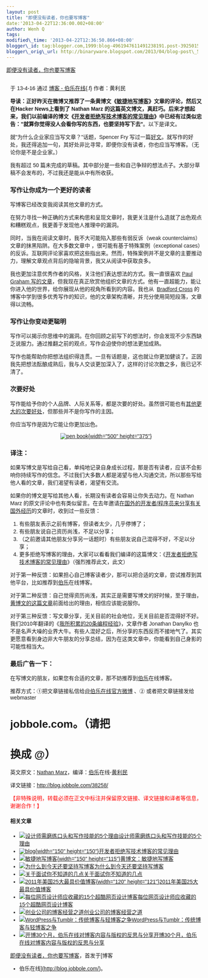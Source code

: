 ```yaml
--- 
layout: post 
title: "即便没有读者，你也要写博客" 
date:'2013-04-22T12:36:00.002+08:00' 
author: Wenh Q
tags:
modified\_time: '2013-04-22T12:36:50.866+08:00' 
blogger\_id: tag:blogger.com,1999:blog-4961947611491238191.post-3925015563944915030
blogger\_orig\_url: http://binaryware.blogspot.com/2013/04/blog-post\_5789.html
---
```

<div>

[即便没有读者，你也要写博客](http://blog.jobbole.com/38258/?utm_source=rss&utm_medium=rss&utm_campaign=%25e5%258d%25b3%25e4%25be%25bf%25e6%25b2%25a1%25e6%259c%2589%25e8%25af%25bb%25e8%2580%2585%25ef%25bc%258c%25e4%25bd%25a0%25e4%25b9%259f%25e8%25a6%2581%25e5%2586%2599%25e5%258d%259a%25e5%25ae%25a2)

</div>

<div
style="font-family: sans-serif; margin: 0px 10px; overflow: auto; width: 100%;">

<div style="margin-bottom: 0.5em;">

于 13-4-16 通过 [博客 - 伯乐在线](http://blog.jobbole.com/){.f}
作者：黄利民

</div>



**导读：**正好昨天在微博又推荐了一条黄博文《[敏捷地写博客](http://blog.jobbole.com/38203/)》文章的评论，然后又在Hacker
News上看到了 Nathan Marz
的这篇英文博文，真赶巧。后来才想起来，我们以前编译的博文《[开发者拒绝写技术博客的常见理由](http://blog.jobbole.com/18251/)》中已经有过类似忠告：**"就算你觉得没人会看你写的东西，也要坚持写下去"**。以下是译文。



就"为什么企业家应当写文章？"话题，Spencer Fry
写过一篇[好文](http://spencerfry.com/on-writing)。就写作的好处，我还得追加一句，其好处非比寻常，即便你没有读者，你也应当写博客。（无论你是不是企业家。）

我有超过 50
篇未完成的草稿。其中部分是一些和自己争辩的想法点子。大部分草稿不会发布的，不过我还是能从中有所收获。



### 写作让你成为一个更好的读者

写博客已经改变我阅读其他文章的方式。

在努力寻找一种正确的方式来构思和呈现文章时，我更关注是什么造就了出色观点和糟糕观点，我更善于发现他人推理中的漏洞。

同时，当我在阅读文章时，我不大可能陷入那些有弱反诉（weak
counterclaims）文章的抹黑陷阱。在大多数文章中
，很可能有基于特殊案例（exceptional
cases）的反诉。互联网评论家喜欢把这些指出来。然而，特殊案例并不是文章的主要推动力，理解文章观点背后的隐喻背景，我又从阅读中获取良多。

我也更加注意优秀作者的风格，关注他们表达想法的方式。我一直很喜欢 [Paul
Graham
写的文章](http://www.paulgraham.com/articles.html)，但我现在真正欣赏他组织文章的方式。他有一直超能力，能让你进入他的世界，给你展现从他的视角所看到的内容。我也从  [Bradford
Cross](http://measuringmeasures.com/) 的博客中学到很多优秀写作的知识，他的文章架构清晰，并充分使用简短段落，文章得以流畅。



### 写作让你变动更聪明

写作可以揭示你思维中的漏洞。在你回顾之前写下的想法时，你会发现不少东西缺乏说服力。通过推翻之前的观点，写作会迫使你的想法更加成熟。

写作也能帮助你把想法组织得连贯。一旦有话题是，这也就让你更加健谈了。正因我先把想法酝酿成熟后，我与人交谈更加深入了，这样的讨论次数之多，我已记不清了。



### 次要好处

写作能给予你的个人品牌、人际关系等，都是次要的好处。虽然很可能也有[其他更大的次要好处](http://nathanmarz.com/blog/break-into-silicon-valley-with-a-blog-1.html)，但那些并不是你写作的主因。

你应当写作是因为它能让你更加出色。

<div style="text-align: center;">

[![pen
book](http://blog.jobbole.com/wp-content/uploads/2010/11/pen-book.jpg "pen-book"){width="500"
height="375"}](http://blog.jobbole.com/wp-content/uploads/2010/11/pen-book.jpg "pen-book")

</div>



### 译注：

如果写博文是写给自己看，单纯地记录自身成长过程，那是否有读者，应该不会影响你持续写作的信念。不过我们大多数人都是渴望与他人沟通交流，所以那些写给他人看的文章，我们渴望有读者，渴望有交流。

如果你的博文是写给其他人看，长期没有读者会容易让你失去动力。在 Nathan
Marz
的原文评论中也有类似留言。在去年邀请[在国外的开发者/程序员来分享有关国外经历](http://blog.jobbole.com/category/overseas/)的文章时，收到过一些反馈：

1.  有些朋友表示之前有博客，但读者太少，几乎停博了；
2.  有些朋友说自己资历尚浅，不足以分享；
3.  （之前邀请其他朋友分享另一话题时）有些朋友说自己混得不好，不足以分享；
4.  更多拒绝写博客的理由，大家可以看看我们编译的这篇博文：《[开发者拒绝写技术博客的常见理由](http://blog.jobbole.com/18251/)》（强烈推荐此文，此文）



对于第一种反馈：如果担心自己博客读者少，那可以把合适的文章，尝试推荐到其他平台，比如推荐到[伯乐](http://www.jobbole.com/ "伯乐")在线博客。

对于第二种反馈：自己觉得资历尚浅，其实正是需要写博文的好时候，至于理由，[黄博文的这篇文章](http://blog.jobbole.com/38203/)前面给出的理由，相信应该能说服你。

对于第三种反馈：写文章分享，无关目前的社会地位，无关目前是否混得好不好。我们2010年翻译的《[我所积累的20条编程经验](http://blog.jobbole.com/322/)》，文章作者
Jonathan
Danylko 也不是名声大噪的业界大牛。有些人混好之后，所分享的东西反而不接地气了。其实更愿意看到身边非大牛朋友的分享总结，因为在这类文章中，你能看到自己身影的可能性相当大。



### 最后广告一下：

在写博文的朋友，如果您有合适的文章，那不妨推荐到[伯乐](http://www.jobbole.com/ "伯乐")在线博客。

推荐方式：①把文章链接私信给[@伯乐在线官方微博](http://weibo.com/jobbole) 、②
或者把文章链接发给 webmaster 
# jobbole.com。（请把 
# 换成 @）



英文原文：[Nathan
Marz](http://nathanmarz.com/blog/you-should-blog-even-if-you-have-no-readers.html)，编译：[伯乐](http://www.jobbole.com/ "伯乐")在线-[黄利民](http://blog.jobbole.com/author/%e9%bb%84%e5%88%a9%e6%b0%91/)

译文链接：<http://blog.jobbole.com/38258/>

<span
style="color: red;">【非特殊说明，转载必须在正文中标注并保留原文链接、译文链接和译者等信息，谢谢合作！】</span>

#### 相关文章

-   [![设计师需磨练口头和写作技能的5个理由](http://blog.jobbole.com/wp-content/plugins/wordpress-23-related-posts-plugin/static/thumbs/23.jpg)](http://blog.jobbole.com/8934/)[设计师需磨练口头和写作技能的5个理由](http://blog.jobbole.com/8934/)
-   [![blog](http://blog.jobbole.com/wp-content/uploads/2012/04/blog-150x150.jpg){width="150"
    height="150"}](http://blog.jobbole.com/18251/)[开发者拒绝写技术博客的常见理由](http://blog.jobbole.com/18251/)
-   [![敏捷地写博客](http://blog.jobbole.com/wp-content/uploads/2013/04/agile-blog-life-cycle-150x115.png){width="150"
    height="115"}](http://blog.jobbole.com/38203/)[黄博文：敏捷地写博客](http://blog.jobbole.com/38203/)
-   [![为什么到今天还要坚持写博客](http://blog.jobbole.com/wp-content/uploads/2013/02/blog-150x150.jpg)](http://blog.jobbole.com/22060/)[为什么到今天还要坚持写博客](http://blog.jobbole.com/22060/)
-   [![关于面试你不知道的几点](http://blog.jobbole.com/wp-content/uploads/2013/03/job-interview-300x219-150x150.jpg)](http://blog.jobbole.com/29194/)[关于面试你不知道的几点](http://blog.jobbole.com/29194/)
-   [![2011年美国25大最具价值博客](http://blog.jobbole.com/wp-content/uploads/2011/11/Gawker.jpg){width="120"
    height="121"}](http://blog.jobbole.com/8079/)[2011年美国25大最具价值博客](http://blog.jobbole.com/8079/)
-   [![每位网页设计师应收藏的15个超酷网页设计博客](http://blog.jobbole.com/wp-content/plugins/wordpress-23-related-posts-plugin/static/thumbs/13.jpg)](http://blog.jobbole.com/530/)[每位网页设计师应收藏的15个超酷网页设计博客](http://blog.jobbole.com/530/)
-   [![创业公司的博客经营之道](http://blog.jobbole.com/wp-content/plugins/wordpress-23-related-posts-plugin/static/thumbs/11.jpg)](http://blog.jobbole.com/1074/)[创业公司的博客经营之道](http://blog.jobbole.com/1074/)
-   [![WordPress与Tumblr：传统博客与轻博客之争](http://blog.jobbole.com/wp-content/plugins/wordpress-23-related-posts-plugin/static/thumbs/4.jpg)](http://blog.jobbole.com/1051/)[WordPress与Tumblr：传统博客与轻博客之争](http://blog.jobbole.com/1051/)
-   [![开博30个月，伯乐在线对博客内容与版权的反思与分享](http://blog.jobbole.com/wp-content/uploads/2012/09/jobbole-blog-logo.png)](http://blog.jobbole.com/27946/)[开博30个月，伯乐在线对博客内容与版权的反思与分享](http://blog.jobbole.com/27946/)

[即便没有读者，你也要写博客](http://blog.jobbole.com/38258/)，首发于[博客
- 伯乐在线](http://blog.jobbole.com/)。

</div>
